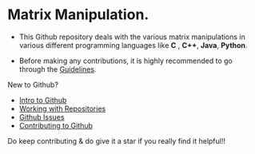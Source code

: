 # Matrix Manipulation.

* This Github repository deals with the various matrix manipulations in various different programming languages like **C** , **C++**, **Java**, **Python**.

* Before making any contributions, it is highly recommended to go through the [Guidelines](https://github.com/SoumyadeepMukherjee/Matrix_Manipulation/blob/main/Contributing.md).

New to Github?
* [Intro to Github](https://docs.github.com/en/get-started)
* [Working with Repositories](https://docs.github.com/en/repositories)
* [Github Issues](https://docs.github.com/en/issues)
* [Contributing to Github](https://www.dataschool.io/how-to-contribute-on-github/)


Do keep contributing & do give it a star if you really find it helpful!!
